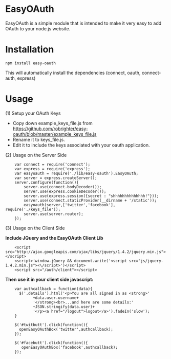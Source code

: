 EasyOAuth
=================

EasyOAuth is a simple module that is intended to make it very easy to add OAuth to your node.js website.

Installation
================= 
	
	npm install easy-oauth

This will automatically install the dependencies (connect, oauth, connect-auth, express)


Usage
=================

(1) Setup your OAuth Keys

* Copy down example_keys_file.js from https://github.com/robrighter/easy-oauth/blob/master/example_keys_file.js
* Rename it to keys_file.js.
* Edit it to include the keys associated with your oauth application.


(2) Usage on the Server Side

		var connect = require('connect');
		var express = require('express');
		var easyoauth = require('./lib/easy-oauth').EasyOAuth;
		var server = express.createServer();
		server.configure(function(){
		    server.use(connect.bodyDecoder());
		    server.use(express.cookieDecoder());
		    server.use(express.session({secret : "shhhhhhhhhhhhhh!"}));
		    server.use(connect.staticProvider(__dirname + '/static'));
		    easyoauth(server,['twitter','facebook'], require('./keys_file'));
		    server.use(server.router);
		});

(3) Usage on the Client Side

**Include JQuery and the EasyOAuth Client Lib**

		<script src="http://ajax.googleapis.com/ajax/libs/jquery/1.4.2/jquery.min.js"></script>
		<script>!window.jQuery && document.write('<script src="js/jquery-1.4.2.min.js"><\/script>')</script>
		<script src="/auth/client"></script>

**Then use it in your client side javascript:**

		var authcallback = function(data){
		  $('.details').html('<p>You are all signed in as <strong>'
		        +data.user.username+
		        '</strong><br>...and here are some details:'
		        +JSON.stringify(data.user)+
		        '</p><a href="/logout">logout</a>').fadeIn('slow');
		}

		$('#twitbutt').click(function(){
		  openEasyOAuthBox('twitter',authcallback);
		});

		$('#facebutt').click(function(){
		   openEasyOAuthBox('facebook',authcallback);
		});

